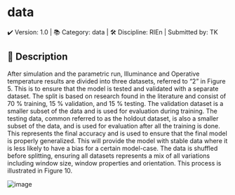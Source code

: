 # data
✔️ Version: 1.0 
| 📚 Category: data
| 🛠️ Discipline: RIEn
| Submitted by: TK

## 🧰 Description 
After simulation and the parametric run, Illuminance and Operative temperature results are divided
into three datasets, referred to “2” in Figure 5. This is to ensure that the model is tested and validated
with a separate dataset. The split is based on research found in the literature and consist of 70 %
training, 15 % validation, and 15 % testing. The validation dataset is a smaller subset of the data and is
used for evaluation during training. The testing data, common referred to as the holdout dataset, is also
a smaller subset of the data, and is used for evaluation after all the training is done. This represents the
final accuracy and is used to ensure that the final model is properly generalized. This will provide the
model with stable data where it is less likely to have a bias for a certain model-case. The data is
shuffled before splitting, ensuring all datasets represents a mix of all variations including window size,
window properties and orientation. This process is illustrated in Figure 10.

![image](https://user-images.githubusercontent.com/79943730/155013723-5f2201ea-c143-4fdd-b2a3-36e0649e1ee1.png)
